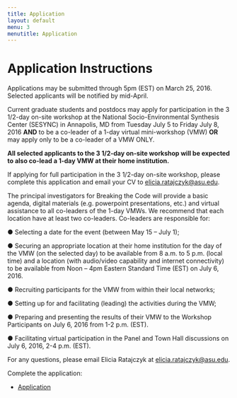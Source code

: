 ```yaml
---
title: Application
layout: default
menu: 3
menutitle: Application
---
```

# Application Instructions

Applications may be submitted through 5pm (EST) on March 25, 2016. Selected applicants will be notified by mid-April.

Current graduate students and postdocs may apply for participation in the 3 1/2-day on-site workshop at the National Socio-Environmental Synthesis Center (SESYNC) in Annapolis, MD from Tuesday July 5 to Friday July 8, 2016 **AND** to be a co-leader of a 1-day virtual mini-workshop (VMW) **OR** may apply only to be a co-leader of a VMW ONLY. 

**All selected applicants to the 3 1/2-day on-site workshop will be expected to also co-lead a 1-day VMW at their home institution.** 

If applying for full participation in the 3 1/2-day on-site workshop, please complete this application and email your CV to elicia.ratajczyk@asu.edu. 

The principal investigators for Breaking the Code will provide a basic agenda, digital materials (e.g. powerpoint presentations, etc.) and virtual assistance to all co-leaders of the 1-day VMWs. We recommend that each location have at least two co-leaders. Co-leaders are responsible for:

●	Selecting a date for the event (between May 15 – July 1);

●	Securing an appropriate location at their home institution for the day of the VMW (on the selected day) to be available from 8 a.m. to 5 p.m.  (local time) and a location (with audio/video capability and internet connectivity) to be available from Noon – 4pm Eastern Standard Time (EST) on July 6, 2016. 

●	Recruiting participants for the VMW from within their local networks; 

●	Setting up for and facilitating (leading) the activities during the VMW;

●	Preparing and presenting the results of their VMW to the Workshop Participants on July 6, 2016 from 1-2 p.m. (EST). 

●	Facilitating virtual participation in the Panel and Town Hall discussions on July 6, 2016, 2-4 p.m. (EST). 

For any questions, please email Elicia Ratajczyk at elicia.ratajczyk@asu.edu. 

Complete the application:

* [Application](https://docs.google.com/a/asu.edu/forms/d/1Vfxjbp_2CpWx9EdMbsssbNbrIbjL91y8_5JEmHotSOs/viewform?c=0&w=1&usp=mail_form_link)
